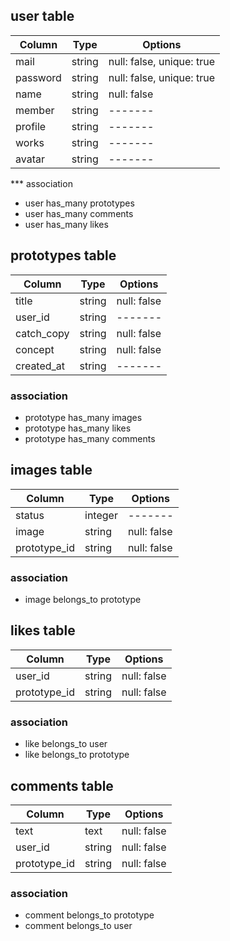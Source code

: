 ## user table
|Column|Type|Options|
|------|----|-------|
|mail|string|null: false, unique: true|
|password|string|null: false, unique: true|
|name|string|null: false|
|member|string|-------|
|profile|string|-------|
|works|string|-------|
|avatar|string|-------|


*** association
- user has_many prototypes
- user has_many comments
- user has_many likes

## prototypes table
|Column|Type|Options|
|------|----|-------|
|title|string|null: false|
|user_id|string|-------|
|catch_copy|string|null: false|
|concept|string|null: false|
|created_at|string|-------|

### association
- prototype has_many images
- prototype has_many likes
- prototype has_many comments

## images table
|Column|Type|Options|
|------|----|-------|
|status|integer|-------|
|image|string|null: false|
|prototype_id|string|null: false|

### association
- image belongs_to prototype

## likes table
|Column|Type|Options|
|------|----|-------|
|user_id|string|null: false|
|prototype_id|string|null: false|

### association
- like belongs_to user
- like belongs_to prototype

## comments table
|Column|Type|Options|
|------|----|-------|
|text|text|null: false|
|user_id|string|null: false|
|prototype_id|string|null: false|

### association
- comment belongs_to prototype
- comment belongs_to user